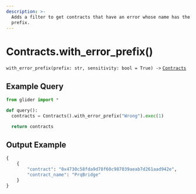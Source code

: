 ```yaml
---
description: >-
  Adds a filter to get contracts that have an error whose name has the given
  prefix.
---
```


# Contracts.with\_error\_prefix()

`with_error_prefix(prefix: str, sensitivity: bool = True) ->` [`Contracts`](./)

## Example Query

```python
from glider import *

def query():
  contracts = Contracts().with_error_prefix("Wrong").exec(1)

  return contracts
```

## Output Example

```python
{
    {
        "contract": "0x4730c58fda9d78f60c987039aeab7d261aad942e",
        "contract_name": "PrqBridge"
    }
}
```
